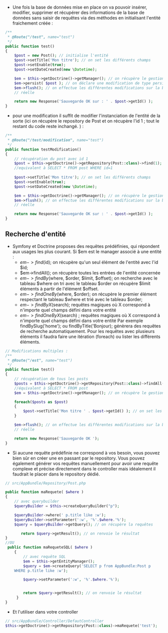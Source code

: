 * Une fois la base de données mise en place on va pouvoir insérer, modifier, supprimer et récupérer des informations de la base de données sans saisir de requêtes via des méthodes en initialisant l'entité fraichement créée :

```php
/**
 * @Route("/test", name="test")
 */
public function test()
{
    $post = new Post(); // initialise l'entité
    $post->setTitle('Mon titre'); // on set les différents champs
    $post->setEnable(true);
    $post->setDateCreated(new \Datetime);

    $em = $this->getDoctrine()->getManager(); // on récupère le gestionnaire d'entité
    $em->persist( $post ); // on déclare une modification de type persist et la génération des différents liens entre entité
    $em->flush(); // on effectue les différentes modifications sur la base de données 
    // réelle

    return new Response('Sauvegarde OK sur : ' . $post->getId() );
}
```

* pour une modification il suffit de modifier l'instanciation de l'entité de la sorte (ici on récupère le repository de Post et on récupère l'id 1 ; tout le restant du code reste inchangé.
) :

```php
/**
 * @Route("/test/modification", name="test")
 */
public function testModification()
{
    // récupération du post avec id 1 
    $post = $this->getDoctrine()->getRepository(Post::class)->find(1); 
    //equivalent à SELECT * FROM post WHERE id=1
    
    $post->setTitle('Mon titre'); // on set les différents champs
    $post->setEnable(true);
    $post->setDateCreated(new \Datetime);

    $em = $this->getDoctrine()->getManager(); // on récupère le gestionnaire d'entité
    $em->flush(); // on effectue les différentes modifications sur la base de données 
    // réelle

    return new Response('Sauvegarde OK sur : ' . $post->getId() );
}
```

## Recherche d'entité

* Symfony et Doctrine proposes des requêtes prédéfinies, qui répondent aux usages les plus courant.
Si $em est le manager associé à une entité :
  * $em->find($id); on récupère qu'un seul élément de l'entité avec l'id $id;
  * $em->findAll(); on récupère toutes les entrées de l'entité concernée
  * $em->findBy($where, $order, $limit, $offset); on recherche avec le tableau $where on tri avec le tableau $order on récupère $limit éléments à partir de l'élément $offset.
  * $em->findOneBy($where, $order); on récupère le premier élément respectant le tableau $where et trié avec le tableau $order;
  * $em->findByX($search); requêtes magiques où X correspond à n'importe quel champs défini dans votre entité
  * $em->findOneByX($search) ; requêtes magiques où X correspond à n'importe quel champs défini dans votre entité
Par exemple findBySlug('home'); ou findByTitle('Bonjour); génèrera des requêtes de recherche automatiquement. Pour les requêtes avec plusieurs éléments il faudra faire une itération (foreach) ou lister les différents éléments.

```php
// Modifications multiples : 
/**
 * @Route("/est", name="test")
 */
public function test()
{
    // récupération de tous les posts
    $posts = $this->getDoctrine()->getRepository(Post::class)->findAll(); 
    //équivalent à SELECT * FROM post
    $em = $this->getDoctrine()->getManager(); // on récupère le gestionnaire d'entité

    foreach($posts as $post)
    {
        $post->setTitle('Mon titre ' . $post->getId() ); // on set les différents champs
    }

    $em->flush(); // on effectue les différentes modifications sur la base de données 
    // réelle

    return new Response('Sauvegarde OK ');
}
```

* Si aucune requête prédéfinie ne correspond à vos besoin, vous pouvez bien sûr en créer une en passant par le repository.
Vous pouvez également générer vos requêtes manuellement pour avoir une requête complexe et précise directement dans le controller mais idéalement il faudrait le placer dans le repository dédié.

```php
// src/AppBundle/Repository/Post.php

public function maRequete( $where )
{
    // avec querybuilder
    $queryBuilder = $this->createQueryBuilder("p");

    $queryBuilder->where(' p.title like :w');
    $queryBuilder->setParameter(':w', '%'.$where.'%');
    $query = $queryBuilder->getQuery(); // on récupère la requêtes 

       return $query->getResult(); // on renvoie le résultat
}
//OU
 public function maRequeteSQL( $where )
    {
        // avec requête SQL
        $em = $this->getEntityManager();
        $query = $em->createQuery('SELECT p from AppBundle:Post p 
    WHERE p.title like :w');

        $query->setParameter(':w', '%'.$where.'%');


        return $query->getResult(); // on renvoie le résultat
     }
}
```

* Et l'utiliser dans votre controller


```php
// src/AppBundle/Controller/DefautController
$this->getDoctrine()->getRepository(Post::class)->maRequete('test');
```